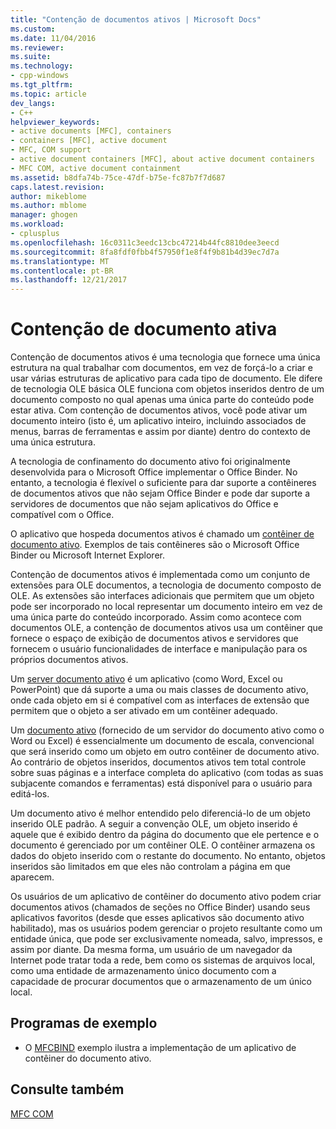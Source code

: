 ```yaml
---
title: "Contenção de documentos ativos | Microsoft Docs"
ms.custom: 
ms.date: 11/04/2016
ms.reviewer: 
ms.suite: 
ms.technology:
- cpp-windows
ms.tgt_pltfrm: 
ms.topic: article
dev_langs:
- C++
helpviewer_keywords:
- active documents [MFC], containers
- containers [MFC], active document
- MFC, COM support
- active document containers [MFC], about active document containers
- MFC COM, active document containment
ms.assetid: b8dfa74b-75ce-47df-b75e-fc87b7f7d687
caps.latest.revision: 
author: mikeblome
ms.author: mblome
manager: ghogen
ms.workload:
- cplusplus
ms.openlocfilehash: 16c0311c3eedc13cbc47214b44fc8810dee3eecd
ms.sourcegitcommit: 8fa8fdf0fbb4f57950f1e8f4f9b81b4d39ec7d7a
ms.translationtype: MT
ms.contentlocale: pt-BR
ms.lasthandoff: 12/21/2017
---
```

# <a name="active-document-containment"></a>Contenção de documento ativa
Contenção de documentos ativos é uma tecnologia que fornece uma única estrutura na qual trabalhar com documentos, em vez de forçá-lo a criar e usar várias estruturas de aplicativo para cada tipo de documento. Ele difere de tecnologia OLE básica OLE funciona com objetos inseridos dentro de um documento composto no qual apenas uma única parte do conteúdo pode estar ativa. Com contenção de documentos ativos, você pode ativar um documento inteiro (isto é, um aplicativo inteiro, incluindo associados de menus, barras de ferramentas e assim por diante) dentro do contexto de uma única estrutura.  
  
 A tecnologia de confinamento do documento ativo foi originalmente desenvolvida para o Microsoft Office implementar o Office Binder. No entanto, a tecnologia é flexível o suficiente para dar suporte a contêineres de documentos ativos que não sejam Office Binder e pode dar suporte a servidores de documentos que não sejam aplicativos do Office e compatível com o Office.  
  
 O aplicativo que hospeda documentos ativos é chamado um [contêiner de documento ativo](../mfc/active-document-containers.md). Exemplos de tais contêineres são o Microsoft Office Binder ou Microsoft Internet Explorer.  
  
 Contenção de documentos ativos é implementada como um conjunto de extensões para OLE documentos, a tecnologia de documento composto de OLE. As extensões são interfaces adicionais que permitem que um objeto pode ser incorporado no local representar um documento inteiro em vez de uma única parte do conteúdo incorporado. Assim como acontece com documentos OLE, a contenção de documentos ativos usa um contêiner que fornece o espaço de exibição de documentos ativos e servidores que fornecem o usuário funcionalidades de interface e manipulação para os próprios documentos ativos.  
  
 Um [server documento ativo](../mfc/active-document-servers.md) é um aplicativo (como Word, Excel ou PowerPoint) que dá suporte a uma ou mais classes de documento ativo, onde cada objeto em si é compatível com as interfaces de extensão que permitem que o objeto a ser ativado em um contêiner adequado.  
  
 Um [documento ativo](../mfc/active-documents.md) (fornecido de um servidor do documento ativo como o Word ou Excel) é essencialmente um documento de escala, convencional que será inserido como um objeto em outro contêiner de documento ativo. Ao contrário de objetos inseridos, documentos ativos tem total controle sobre suas páginas e a interface completa do aplicativo (com todas as suas subjacente comandos e ferramentas) está disponível para o usuário para editá-los.  
  
 Um documento ativo é melhor entendido pelo diferenciá-lo de um objeto inserido OLE padrão. A seguir a convenção OLE, um objeto inserido é aquele que é exibido dentro da página do documento que ele pertence e o documento é gerenciado por um contêiner OLE. O contêiner armazena os dados do objeto inserido com o restante do documento. No entanto, objetos inseridos são limitados em que eles não controlam a página em que aparecem.  
  
 Os usuários de um aplicativo de contêiner do documento ativo podem criar documentos ativos (chamados de seções no Office Binder) usando seus aplicativos favoritos (desde que esses aplicativos são documento ativo habilitado), mas os usuários podem gerenciar o projeto resultante como um entidade única, que pode ser exclusivamente nomeada, salvo, impressos, e assim por diante. Da mesma forma, um usuário de um navegador da Internet pode tratar toda a rede, bem como os sistemas de arquivos local, como uma entidade de armazenamento único documento com a capacidade de procurar documentos que o armazenamento de um único local.  
  
## <a name="sample-programs"></a>Programas de exemplo  
  
-   O [MFCBIND](../visual-cpp-samples.md) exemplo ilustra a implementação de um aplicativo de contêiner do documento ativo.  
  
## <a name="see-also"></a>Consulte também  
 [MFC COM](../mfc/mfc-com.md)


